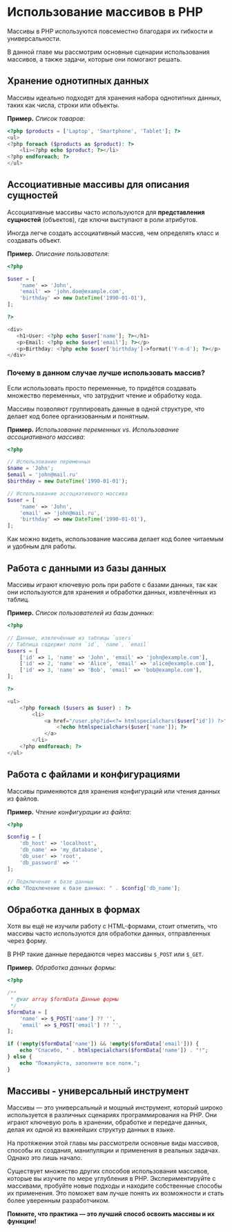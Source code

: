# Использование массивов в PHP

Массивы в PHP используются повсеместно благодаря их гибкости и универсальности.

В данной главе мы рассмотрим основные сценарии использования массивов, а также задачи, которые они помогают решать.

## Хранение однотипных данных

Массивы идеально подходят для хранения набора однотипных данных, таких как числа, строки или объекты.

**Пример.** _Список товаров_:

```php
<?php $products = ['Laptop', 'Smartphone', 'Tablet']; ?>
<ul>
<?php foreach ($products as $product): ?>
    <li><?php echo $product; ?></li>
<?php endforeach; ?>
</ul>
```

## Ассоциативные массивы для описания сущностей

Ассоциативные массивы часто используются для **представления сущностей** (объектов), где ключи выступают в роли атрибутов.

Иногда легче создать ассоциативный массив, чем определять класс и создавать объект.

**Пример.** _Описание пользователя_:

```php
<?php

$user = [
    'name' => 'John',
    'email' => 'john.doe@example.com',
    'birthday' => new DateTime('1990-01-01'),
];

?>

<div>
   <h1>User: <?php echo $user['name']; ?></h1>
   <p>Email: <?php echo $user['email']; ?></p>
   <p>Birthday: <?php echo $user['birthday']->format('Y-m-d'); ?></p>
</div>
```

### Почему в данном случае лучше использовать массив?

Если использовать просто переменные, то придётся создавать множество переменных, что затруднит чтение и обработку кода.

Массивы позволяют группировать данные в одной структуре, что делает код более организованным и понятным.

**Пример.** _Использование переменных vs. Использование ассоциативного массива_:

```php
<?php

// Использование переменных
$name = 'John';
$email = 'john@mail.ru'
$birthday = new DateTime('1990-01-01');

// Использование ассоциативного массива
$user = [
    'name' => 'John',
    'email' => 'john@mail.ru',
    'birthday' => new DateTime('1990-01-01'),
];
```

Как можно видеть, использование массива делает код более читаемым и удобным для работы.

## Работа с данными из базы данных

Массивы играют ключевую роль при работе с базами данных, так как они используются для хранения и обработки данных, извлечённых из таблиц.

**Пример.** _Список пользователей из базы данных_:

```php
<?php

// Данные, извлечённые из таблицы `users`
// Таблица содержит поля `id`, `name`, `email`
$users = [
    ['id' => 1, 'name' => 'John', 'email' => 'john@example.com'],
    ['id' => 2, 'name' => 'Alice', 'email' => 'alice@example.com'],
    ['id' => 3, 'name' => 'Bob', 'email' => 'bob@example.com'],
];

?>

<ul>
    <?php foreach ($users as $user) : ?>
        <li>
            <a href="/user.php?id=<?= htmlspecialchars($user['id']) ?>">
                <?echo htmlspecialchars($user['name']); ?>
            </a>
        </li>
    <?php endforeach; ?>
</ul>
```

## Работа с файлами и конфигурациями

Массивы применяются для хранения конфигураций или чтения данных из файлов.

**Пример.** _Чтение конфигурации из файла_:

```php
<?php

$config = [
    'db_host' => 'localhost',
    'db_name' => 'my_database',
    'db_user' => 'root',
    'db_password' => ''
];

// Подключение к базе данных
echo "Подключение к базе данных: " . $config['db_name'];
```

## Обработка данных в формах

Хотя вы ещё не изучили работу с HTML-формами, стоит отметить, что массивы часто используются для обработки данных, отправленных через форму.

В PHP такие данные передаются через массивы `$_POST` или `$_GET`.

**Пример.** _Обработка данных формы_:

```php
<?php

/**
 * @var array $formData Данные формы
 */
$formData = [
    'name' => $_POST['name'] ?? '',
    'email' => $_POST['email'] ?? '',
];

if (!empty($formData['name']) && !empty($formData['email'])) {
    echo "Спасибо, " . htmlspecialchars($formData['name']) . "!";
} else {
    echo "Пожалуйста, заполните все поля.";
}
```

## Массивы - универсальный инструмент

Массивы — это универсальный и мощный инструмент, который широко используется в различных сценариях программирования на PHP. Они играют ключевую роль в хранении, обработке и передаче данных, делая их одной из важнейших структур данных в языке.

На протяжении этой главы мы рассмотрели основные виды массивов, способы их создания, манипуляции и применения в реальных задачах. Однако это лишь начало.

Существует множество других способов использования массивов, которые вы изучите по мере углубления в PHP. Экспериментируйте с массивами, пробуйте новые подходы и находите собственные способы их применения. Это поможет вам лучше понять их возможности и стать более уверенным разработчиком.

**Помните, что практика — это лучший способ освоить массивы и их функции!**